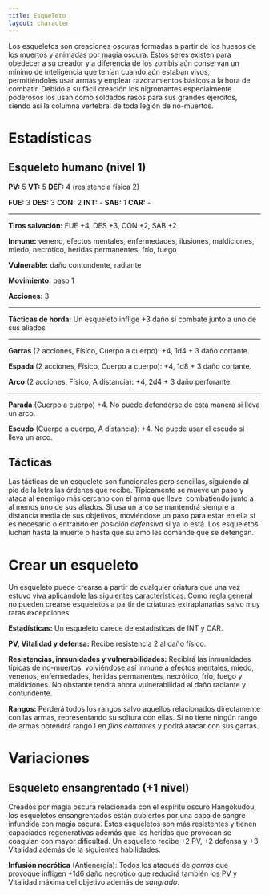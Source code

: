 ```yaml
---
title: Esqueleto
layout: character
---
```


Los esqueletos son creaciones oscuras formadas a partir de los huesos de los muertos y animadas por magia oscura. Estos seres existen para obedecer a su creador y a diferencia de los zombis aún conservan un mínimo de inteligencia que tenían cuando aún estaban vivos, permitiéndoles usar armas y emplear razonamientos básicos a la hora de combatir. Debido a su fácil creación los nigromantes especialmente poderosos los usan como soldados rasos para sus grandes ejércitos, siendo así la columna vertebral de toda legión de no-muertos.

# Estadísticas

## Esqueleto humano (nivel 1)

**PV:** 5		**VT:** 5		**DEF:** 4 (resistencia física 2)

**FUE:** 3 	**DES:** 3	**CON:** 2	**INT:** -	**SAB:** 1	**CAR:** -

------

**Tiros salvación:** FUE +4, DES +3, CON +2, SAB +2

**Inmune:** veneno, efectos mentales, enfermedades, ilusiones, maldiciones, miedo, necrótico, heridas permanentes, frío, fuego

**Vulnerable:** daño contundente, radiante

**Movimiento:** paso 1

**Acciones:** 3

------

**Tácticas de horda:** Un esqueleto inflige +3 daño si combate junto a uno de sus aliados

****

**Garras** (2 acciones, Físico, Cuerpo a cuerpo): +4, 1d4 + 3 daño cortante.

**Espada** (2 acciones, Físico, Cuerpo a cuerpo): +4, 1d8 + 3 daño cortante.

**Arco** (2 acciones, Físico, A distancia): +4, 2d4 + 3 daño perforante.

****

**Parada** (Cuerpo a cuerpo) +4. No puede defenderse de esta manera si lleva un arco.

**Escudo** (Cuerpo a cuerpo, A distancia): +4. No puede usar el escudo si lleva un arco.

## Tácticas

Las tácticas de un esqueleto son funcionales pero sencillas, siguiendo al pie de la letra las órdenes que recibe. Típicamente se mueve un paso y ataca al enemigo más cercano con el arma que lleve, combatiendo junto a al menos uno de sus aliados. Si usa un arco se mantendrá siempre a distancia media de sus objetivos, moviéndose un paso para estar en ella si es necesario o entrando en *posición defensiva* si ya lo está. Los esqueletos luchan hasta la muerte o hasta que su amo les comande que se detengan.

# Crear un esqueleto

Un esqueleto puede crearse a partir de cualquier criatura que una vez estuvo viva aplicándole las siguientes características. Como regla general no pueden crearse esqueletos a partir de criaturas extraplanarias salvo muy raras excepciones.

**Estadísticas:** Un esqueleto carece de estadísticas de INT y CAR.

**PV, Vitalidad y defensa:** Recibe resistencia 2 al daño físico.

**Resistencias, inmunidades y vulnerabilidades:** Recibirá las inmunidades típicas de no-muertos, volviéndose así inmune a efectos mentales, miedo, venenos, enfermedades, heridas permanentes, necrótico, frío, fuego y maldiciones. No obstante tendrá ahora vulnerabilidad al daño radiante y contundente.

**Rangos:** Perderá todos los rangos salvo aquellos relacionados directamente con las armas, representando su soltura con ellas. Si no tiene ningún rango de armas obtendrá rango I en *filos cortantes* y podrá atacar con sus garras.

# Variaciones

## Esqueleto ensangrentado (+1 nivel) 

Creados por magia oscura relacionada con el espíritu oscuro Hangokudou, los esqueletos ensangrentados están cubiertos por una capa de sangre infundida con magia oscura. Estos esqueletos son más resistentes y tienen capaciades regenerativas además que las heridas que provocan se coagulan con mayor dificultad. Un esqueleto recibe +2 PV, +2 defensa y +3 Vitalidad además de la siguientes habilidades:

**Infusión necrótica** (Antienergía): Todos los ataques de *garras* que provoque infligen +1d6 daño necrótico que reducirá también los PV y Vitalidad máxima del objetivo además de *sangrado*.





